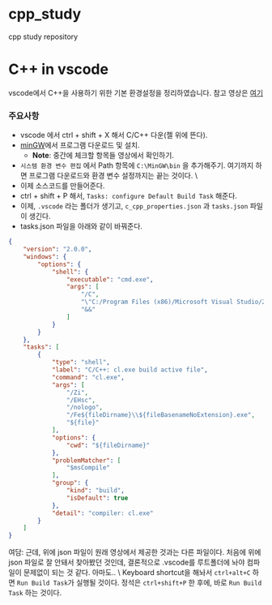 # cpp_study
cpp study repository

# C++ in vscode
vscode에서 C++을 사용하기 위한 기본 환경설정을 정리하였습니다.
참고 영상은 [여기](https://www.youtube.com/watch?v=3-PD_AUSOLM&t=1s)

### 주요사항
* vscode 에서 ctrl + shift + X 해서 C/C++ 다운(젤 위에 뜬다).
* [minGW](https://sourceforge.net/projects/mingw/)에서 프로그램 다운로드 및 설치.
    * **Note**: 중간에 체크할 항목들 영상에서 확인하기. 
* `시스템 환경 변수 편집` 에서 Path 항목에 `C:\MinGW\bin` 을 추가해주기.
여기까지 하면 프로그램 다운로드와 환경 변수 설정까지는 끝는 것이다. \
* 이제 소스코드를 만들어준다.
* ctrl + shift + P 해서, `Tasks: configure Default Build Task` 해준다. 
* 이제, `.vscode` 라는 폴더가 생기고, `c_cpp_properties.json` 과 `tasks.json` 파일이 생긴다. 
* tasks.json 파일을 아래와 같이 바꿔준다.
```json
{
	"version": "2.0.0",
	"windows": {
        "options": {
            "shell": {
                "executable": "cmd.exe",
                "args": [
                    "/C",
                    "\"C:/Program Files (x86)/Microsoft Visual Studio/2019/Enterprise/Common7/Tools/VsDevCmd.bat\"",
                    "&&"
                ]
            }
        }
    },
	"tasks": [
		{
			"type": "shell",
			"label": "C/C++: cl.exe build active file",
			"command": "cl.exe",
			"args": [
				"/Zi",
				"/EHsc",
				"/nologo",
				"/Fe${fileDirname}\\${fileBasenameNoExtension}.exe",
				"${file}"
			],
			"options": {
				"cwd": "${fileDirname}"
			},
			"problemMatcher": [
				"$msCompile"
			],
			"group": {
				"kind": "build",
				"isDefault": true
			},
			"detail": "compiler: cl.exe"
		}
	]
}
```
여담: 근데, 위에 json 파일이 원래 영상에서 제공한 것과는 다른 파일이다. 처음에 위에 json 파일로 잘 안돼서 찾아봤던 것인데, 결론적으로 .vscode를 루트폴더에 놔야 컴파일이 문제없이 되는 것 같다. 아마도.. \ 
Keyboard shortcut을 해놔서 `ctrl+alt+C` 하면 `Run Build Task`가 실행될 것이다. 정석은 `ctrl+shift+P` 한 후에, 바로 `Run Build Task` 하는 것이다.

